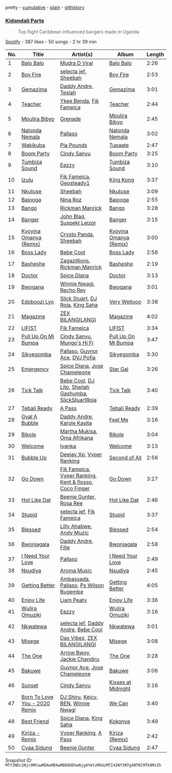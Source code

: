 pretty - [cumulative](/playlists/cumulative/37i9dQZF1DX0mipv96B1m4.md) - [plain](/playlists/plain/37i9dQZF1DX0mipv96B1m4) - [githistory](https://github.githistory.xyz/mackorone/spotify-playlist-archive/blob/main/playlists/plain/37i9dQZF1DX0mipv96B1m4)

### [Kidandali Parte](https://open.spotify.com/playlist/37i9dQZF1DX0mipv96B1m4)

> Top flight Caribbean influenced bangers made in Uganda

[Spotify](https://open.spotify.com/user/spotify) - 387 likes - 50 songs - 2 hr 39 min

| No. | Title | Artist(s) | Album | Length |
|---|---|---|---|---|
| 1 | [Balo Balo](https://open.spotify.com/track/6SAwWp4lQZbTNnAGTzoLMk) | [Mudra D Viral](https://open.spotify.com/artist/5QYFEa8H6MtxI6FC2jC4MR) | [Balo Balo](https://open.spotify.com/album/3PhWZx1J0yeRWuzmFrmhGg) | 2:26 |
| 2 | [Boy Fire](https://open.spotify.com/track/5LZjRcsQchkrv6PmCn0Uee) | [selecta jef](https://open.spotify.com/artist/2t5Ttmw4e2ELZmxD2vfsTv), [Sheebah](https://open.spotify.com/artist/7d2j0CA7B9ACGv8xu2NuUu) | [Boy Fire](https://open.spotify.com/album/3kWRIFkHfECb8Cs9rWvoTK) | 2:53 |
| 3 | [Gemazima](https://open.spotify.com/track/6ctNl82yEypzLqeeMzrTkL) | [Daddy Andre](https://open.spotify.com/artist/4lKjCuPd5ch3mlJOs6Yowo), [Teslah](https://open.spotify.com/artist/29d1gtSpXDMaZLyvHIZw4u) | [Gemazima](https://open.spotify.com/album/02QbNNia59RV4jwu00khDg) | 3:01 |
| 4 | [Teacher](https://open.spotify.com/track/31onESW2T3d0A9KcITQeQK) | [Ykee Benda](https://open.spotify.com/artist/18knxgRViP1Ae2TG8DZRfq), [Fik Fameica](https://open.spotify.com/artist/4pTCPk9pqZ06ggZvk7F4Z5) | [Teacher](https://open.spotify.com/album/0iYizww1zmBgvN4rW34nQb) | 2:44 |
| 5 | [Mpulira Bibyo](https://open.spotify.com/track/7BbgvMTsbkGZZZatPzMGxK) | [Grenade](https://open.spotify.com/artist/0kPRI396OHQP7mSEs4jvhQ) | [Mpulira Bibyo](https://open.spotify.com/album/4xxfpwf5KiCnLCAftwARKU) | 2:45 |
| 6 | [Nalonda Nemala](https://open.spotify.com/track/1MgMK2l4zjRKl56tvdqXih) | [Pallaso](https://open.spotify.com/artist/6U4AfG84hnUE6pzjoS1cz5) | [Nalonda Nemala](https://open.spotify.com/album/5I9F9BPPANye5vrYjahOIG) | 3:02 |
| 7 | [Wakikuba](https://open.spotify.com/track/2eP5ehkZmHF9gSrt7vJHmw) | [Pia Pounds](https://open.spotify.com/artist/60ANpuV946iARKh8FpDU8p) | [Tupaate](https://open.spotify.com/album/3NlSPmx0BeXeUUxhmIQqjv) | 2:47 |
| 8 | [Boom Party](https://open.spotify.com/track/71qpPBgoPTecBX5Shqnv0F) | [Cindy Sanyu](https://open.spotify.com/artist/7eFAN4BO0YmRqbaEZ1oRsv) | [Boom Party](https://open.spotify.com/album/2raBDiITs682lZEHzVaPiP) | 3:25 |
| 9 | [Tumbiza Sound](https://open.spotify.com/track/2LXid4PVkzPh9ftAnFqKvu) | [Eezzy](https://open.spotify.com/artist/6YrpkEXBoYwwsz9FNqVNYg) | [Tumbiza Sound](https://open.spotify.com/album/6S0MhOixwEiXG0mI1IL3nx) | 3:10 |
| 10 | [Izulu](https://open.spotify.com/track/6bnLZdjBcPr02eVoQDUbRq) | [Fik Fameica](https://open.spotify.com/artist/4pTCPk9pqZ06ggZvk7F4Z5), [Geosteady1](https://open.spotify.com/artist/2RlWVKmzxjwaq6wMR1QUNu) | [King Kong](https://open.spotify.com/album/42INLd6X6znuImjQc0jw2R) | 3:37 |
| 11 | [Nkutuse](https://open.spotify.com/track/3cgLA1n8S5CySSU9gzGS5f) | [Sheebah](https://open.spotify.com/artist/7d2j0CA7B9ACGv8xu2NuUu) | [Nkutuse](https://open.spotify.com/album/2sSKNRGDtntugwtz8qLoDg) | 3:09 |
| 12 | [Bajooga](https://open.spotify.com/track/0dQT7ywj5hjhHoLcJYhN3k) | [Nina Roz](https://open.spotify.com/artist/5kLs8AtvdqLkXMRJtbhdXh) | [Bajooga](https://open.spotify.com/album/22BYk7zBAwCoV7t18eXjFH) | 2:55 |
| 13 | [Bango](https://open.spotify.com/track/6s8wCWivqjQfaCD0fMEtnf) | [Rickman Manrick](https://open.spotify.com/artist/1T7mHyA2vGvrR8AAYPLXqM) | [Bango](https://open.spotify.com/album/5EjUo2S5eo60HUQul3taSR) | 3:28 |
| 14 | [Banger](https://open.spotify.com/track/6s50uTx8qzel7HwNuz0xZW) | [John Blaq](https://open.spotify.com/artist/4IbZQdYTpGIrF4EvUJcAEl), [Suspekt Leizor](https://open.spotify.com/artist/2JPOWH88plI7HcSWZugaip) | [Banger](https://open.spotify.com/album/4o2MON66Cp04sCMhbJAa7U) | 3:15 |
| 15 | [Kyoyina Omanya \(Remix\)](https://open.spotify.com/track/1JZvvNFskJttTabmaJA2ji) | [Crysto Panda](https://open.spotify.com/artist/3z5uVPKm4ddcD43sK0dxAX), [Sheebah](https://open.spotify.com/artist/7d2j0CA7B9ACGv8xu2NuUu) | [Kyoyina Omanya \(Remix\)](https://open.spotify.com/album/3tbEc4SFKe31ayuw09YmLD) | 3:00 |
| 16 | [Boss Lady](https://open.spotify.com/track/0kJQr7pKDtbwrV8n4BYTjV) | [Bebe Cool](https://open.spotify.com/artist/6x4C5hivCmfL4SIluxGV81) | [Boss Lady](https://open.spotify.com/album/5zkrqJchuQrRlDqizwxhAf) | 2:58 |
| 17 | [Basheshe](https://open.spotify.com/track/494DKelh71AKorLmulm5C7) | [Zagazillions](https://open.spotify.com/artist/3JDY9JvgYHKbL8oSxjyLn6), [Rickman Manrick](https://open.spotify.com/artist/1T7mHyA2vGvrR8AAYPLXqM) | [Basheshe](https://open.spotify.com/album/56rn1q7WdgSdLnxOQw21to) | 2:19 |
| 18 | [Doctor](https://open.spotify.com/track/4YGJ0F3oFdf1U0bdgvibVT) | [Spice Diana](https://open.spotify.com/artist/0l4viSdndwVHufMRZposyM) | [Doctor](https://open.spotify.com/album/1I0QbEiprX6Z7xVKTSd8B4) | 3:13 |
| 19 | [Bwogana](https://open.spotify.com/track/3YU8Nr54ccC4SQD2YqFvQ5) | [Winnie Nwagi](https://open.spotify.com/artist/6D2BPqCTzdBn26ficmaciD), [Recho Rey](https://open.spotify.com/artist/4YRkc69hJMlLOzmrk5Wb14) | [Bwogana](https://open.spotify.com/album/3r0StX3tAzPtuZU20E9FrY) | 3:01 |
| 20 | [Edoboozi Lyo](https://open.spotify.com/track/5iwXQ93LYuwEaSog5UTFiz) | [Slick Stuart](https://open.spotify.com/artist/2huLG8Fcc7TwaqwIQP2S62), [DJ Roja](https://open.spotify.com/artist/5Z0ug9xtGDNFaLr2fKo9Jh), [King Saha](https://open.spotify.com/artist/3JQTIErs7TXtmo3HIv3yJa) | [Very Wellooo](https://open.spotify.com/album/0JHpCNCubMfvVYDopKGuMN) | 3:38 |
| 21 | [Magazine](https://open.spotify.com/track/76dVr5jQGCVElKmsTLVHKq) | [ZEX BILANGILANGI](https://open.spotify.com/artist/2DOFhYsDkJP2H8bdvLcS9c) | [Magazine](https://open.spotify.com/album/72Ghzaks0iVwFoPloKqEB7) | 4:02 |
| 22 | [LIFIST](https://open.spotify.com/track/045zyz72HMi2gx0hfPnK6m) | [Fik Fameica](https://open.spotify.com/artist/4pTCPk9pqZ06ggZvk7F4Z5) | [LIFIST](https://open.spotify.com/album/7h8sc5E5STX1XovzqXzjUO) | 3:34 |
| 23 | [Pull Up On Mi Bumpa](https://open.spotify.com/track/6yephdkcHXCve6irrcrQMp) | [Cindy Sanyu](https://open.spotify.com/artist/7eFAN4BO0YmRqbaEZ1oRsv), [Mungo's Hi Fi](https://open.spotify.com/artist/0Ism1B2cF9NxpXAwdUCkxK) | [Pull Up On Mi Bumpa](https://open.spotify.com/album/7rD99RB3gdmvDFzRVs2cWc) | 3:47 |
| 24 | [Sikyegomba](https://open.spotify.com/track/1IufVzWMopUl7jajUAiJ6y) | [Pallaso](https://open.spotify.com/artist/6U4AfG84hnUE6pzjoS1cz5), [Guvnor Ace](https://open.spotify.com/artist/0vkkEiI8LvZdJkcK0OgIQ9), [DVJ Pofia](https://open.spotify.com/artist/0GHtfnwTJJIMnkg2e9NYmC) | [Sikyegomba](https://open.spotify.com/album/3i1lB4GFhWfD21E5kqLQ8Y) | 3:30 |
| 25 | [Emergency](https://open.spotify.com/track/5F80kygqI0nMAOqNz84qMY) | [Spice Diana](https://open.spotify.com/artist/0l4viSdndwVHufMRZposyM), [Jose Chameleone](https://open.spotify.com/artist/6nTXL0DkmSqjvcKjn6hCUz) | [Star Gal](https://open.spotify.com/album/09xaNHKwYwZGVu3NLopjiJ) | 3:26 |
| 26 | [Tick Talk](https://open.spotify.com/track/5lSYksFuC3lKlCAYROEQd0) | [Bebe Cool](https://open.spotify.com/artist/6x4C5hivCmfL4SIluxGV81), [DJ Lito](https://open.spotify.com/artist/0iCdCjp95t54X4vw8v2YFR), [Sheilah Gashumba](https://open.spotify.com/artist/5f5GUoXpzjXpjrkBeMg3H2), [SlickStuartRoja](https://open.spotify.com/artist/0nCCjqitG4nNkXdHYfjaN6) | [Tick Talk](https://open.spotify.com/album/1QXAYNwiCldVsj5Zb2D3sP) | 3:40 |
| 27 | [Tebali Ready](https://open.spotify.com/track/11GS4DjFxj9GHPnlOhKe5K) | [A Pass](https://open.spotify.com/artist/70FdrG5oIuFyE1eA8HC8XX) | [Tebali Ready](https://open.spotify.com/album/4yafC0oNDkExVSN21Nie1P) | 2:39 |
| 28 | [Gyal A Bubble](https://open.spotify.com/track/1gi6SX3ZHw1IMEtPCL6iwj) | [Daddy Andre](https://open.spotify.com/artist/4lKjCuPd5ch3mlJOs6Yowo), [Karole Kasita](https://open.spotify.com/artist/1RDiu2gDimIlyTwYha6OM0) | [Feel Me](https://open.spotify.com/album/5UclCEq9PPTybmhQt1aX2R) | 3:16 |
| 29 | [Bikole](https://open.spotify.com/track/3iE5GT16HzXgZLlyVz9NKn) | [Martha Mukisa](https://open.spotify.com/artist/7pCGMNT4ISOIHW7Q20z3j6), [Oma Afrikana](https://open.spotify.com/artist/2MNJ24DxS2KBO0hrohGLaf) | [Bikole](https://open.spotify.com/album/18zHLNTQCuz0UfCnVndtlw) | 3:04 |
| 30 | [Welcome](https://open.spotify.com/track/64i9EECIIkiccTlc0SJVDO) | [Ivanka](https://open.spotify.com/artist/3nOh50a4XESuCczvFIjsVy) | [Welcome](https://open.spotify.com/album/7mEKmY87y2j2jkeRcspMwU) | 3:13 |
| 31 | [Bubble Up](https://open.spotify.com/track/6ys37R562Bjkk6cddXH3m0) | [Deejay Xp](https://open.spotify.com/artist/7gmTONU8S6bnoJN21uHNMj), [Vyper Ranking](https://open.spotify.com/artist/5oqBr2TaQCIsLGIDNGyexQ) | [Second of All](https://open.spotify.com/album/6fQ2qZ4ebEVMb8JExLVPvh) | 2:56 |
| 32 | [Go Down](https://open.spotify.com/track/5oWb51bWAgCsxBOlWKZ7IS) | [Fik Fameica](https://open.spotify.com/artist/4pTCPk9pqZ06ggZvk7F4Z5), [Vyper Ranking](https://open.spotify.com/artist/5oqBr2TaQCIsLGIDNGyexQ), [Kent & flosso](https://open.spotify.com/artist/5YBqx5BwozQFujEQLgQWYD), [Coco Finger](https://open.spotify.com/artist/4ybgdjopQNxL1SiwC1P0ib) | [Go Down](https://open.spotify.com/album/0uN5rQ90SWWH083CkSHI3T) | 3:27 |
| 33 | [Hot Like Dat](https://open.spotify.com/track/2qCBZ49bw8llG3J3I1OPx0) | [Beenie Gunter](https://open.spotify.com/artist/6DxTQayPPAyuz433BQmLtE), [Rosa Ree](https://open.spotify.com/artist/1Rk6TiYYU9Rq5M5Kaqz2Vc) | [Hot Like Dat](https://open.spotify.com/album/7p3qOfzFYyntTw0gEeDyBj) | 2:46 |
| 34 | [Stupid](https://open.spotify.com/track/2GQFN64gmx6tGYW5y3VLFA) | [selecta jef](https://open.spotify.com/artist/2t5Ttmw4e2ELZmxD2vfsTv), [Fik Fameica](https://open.spotify.com/artist/4pTCPk9pqZ06ggZvk7F4Z5) | [Stupid](https://open.spotify.com/album/0dNQmVpyFpFjazSiMwyvpW) | 3:37 |
| 35 | [Blessed](https://open.spotify.com/track/5KaGzEZXtr2tBRoTYkxihk) | [Lilly Ahabwe](https://open.spotify.com/artist/4amT8UkGYYhiKiylL76EVl), [Andy Muzic](https://open.spotify.com/artist/79oZcy8wWml3rDoZv8A47z) | [Blessed](https://open.spotify.com/album/6G0B9SiRE7ZoJNatb9VKHZ) | 2:54 |
| 36 | [Bwonjagala](https://open.spotify.com/track/0lEioGELKR2846vLXkzvUM) | [Daddy Andre](https://open.spotify.com/artist/4lKjCuPd5ch3mlJOs6Yowo), [Fille](https://open.spotify.com/artist/5SqLkoaEA3HOgPkesCQkKx) | [Bwonjagala](https://open.spotify.com/album/6YZJxiQl1xFwi8Wgu0Dg3Q) | 2:58 |
| 37 | [I Need Your Love](https://open.spotify.com/track/2ZI4xbS2lfBgsG6P4K4e8s) | [Pallaso](https://open.spotify.com/artist/6U4AfG84hnUE6pzjoS1cz5) | [I Need Your Love](https://open.spotify.com/album/5pQKSW1zMqLpggnJ0X12Cb) | 2:49 |
| 38 | [Nsudiya](https://open.spotify.com/track/3mvoKv50cFaPnO47kett6D) | [Aroma Music](https://open.spotify.com/artist/7sQ73ctV0zhIB3tBq54co2) | [Nsudiya](https://open.spotify.com/album/6Yi9cEkIT7Nuskrip7ozGV) | 2:45 |
| 39 | [Getting Better](https://open.spotify.com/track/6fkrSntANiQEQhFMkswCrd) | [Ambassada](https://open.spotify.com/artist/6qpyACpw41RivvvNo2LjsS), [Pallaso](https://open.spotify.com/artist/6U4AfG84hnUE6pzjoS1cz5), [Ps Wilson Bugembe](https://open.spotify.com/artist/0klkSQ9nnuVVrURzP6QKzD) | [Getting Better](https://open.spotify.com/album/4k0zaChGbs479PYPo1EWUC) | 4:05 |
| 40 | [Enjoy Life](https://open.spotify.com/track/1mFsMghybfR05jYyfLn6Bo) | [Liam Peaty](https://open.spotify.com/artist/69TPgkTotm19AwHFyqiK7L) | [Enjoy Life](https://open.spotify.com/album/45h7kl0iBa3zMI2kyr6Rk0) | 3:36 |
| 41 | [Wulira Omuziki](https://open.spotify.com/track/7joY6uii0Kwl2Hf80v7S0O) | [Eezzy](https://open.spotify.com/artist/1GOZbaRGN75E7D8ZFsG0DL) | [Wulira Omuziki](https://open.spotify.com/album/2BZawSxeREkP2C2oQnOIrM) | 3:16 |
| 42 | [Nkwatewa](https://open.spotify.com/track/4fvpUiaak8u4jjcW9WQCJg) | [selecta jef](https://open.spotify.com/artist/2t5Ttmw4e2ELZmxD2vfsTv), [Daddy Andre](https://open.spotify.com/artist/4lKjCuPd5ch3mlJOs6Yowo), [Bebe Cool](https://open.spotify.com/artist/6x4C5hivCmfL4SIluxGV81) | [Nkwatewa](https://open.spotify.com/album/6kgT8uvBzofMYLxeqx6rBe) | 3:01 |
| 43 | [Misege](https://open.spotify.com/track/6gi8P6lydT1Q4QuByWpbaf) | [Dax Vibez](https://open.spotify.com/artist/3CX4qYIxJf5ezSHTYsGaMT), [ZEX BILANGILANGI](https://open.spotify.com/artist/2DOFhYsDkJP2H8bdvLcS9c) | [Misege](https://open.spotify.com/album/4lXTMOCiwMZ7cNiuO629Br) | 3:08 |
| 44 | [The One](https://open.spotify.com/track/3o6NaD2LtlNBB3X4sJZIld) | [Arrow Bwoy](https://open.spotify.com/artist/7jHbsm6yjbct2wbuvzBEKr), [Jackie Chandiru](https://open.spotify.com/artist/19ohhn6md2jhETKCBmecaJ) | [The One](https://open.spotify.com/album/6WQ6d7T4i5fbHSH80SxnEU) | 3:28 |
| 45 | [Bakuwe](https://open.spotify.com/track/6i2v4YK3dDfuxbkuqL8hst) | [Guvnor Ace](https://open.spotify.com/artist/0vkkEiI8LvZdJkcK0OgIQ9), [Jose Chameleone](https://open.spotify.com/artist/6nTXL0DkmSqjvcKjn6hCUz) | [Bakuwe](https://open.spotify.com/album/5ySumQoHct1DszBg12EFRZ) | 3:06 |
| 46 | [Sunset](https://open.spotify.com/track/2n3MwWYG4pOOBUkD6ztgQM) | [Cindy Sanyu](https://open.spotify.com/artist/18t4XuHqIzZRypjviaepTs) | [Kisses at Midnight](https://open.spotify.com/album/0vj2zDD1YqVkAinMPj3XpM) | 3:16 |
| 47 | [Born To Love You \- 2020 Remix](https://open.spotify.com/track/5qJo1Tflqbi1XHj76W3rJZ) | [DJ Shiru](https://open.spotify.com/artist/5HqHB9sOaP0RaBmZozwEho), [Keicy](https://open.spotify.com/artist/5Xg53515cZvxy46kVXf1vW), [BEN](https://open.spotify.com/artist/4FR3mobLORBTuXIxGJTkFW), [Winnie Nwagi](https://open.spotify.com/artist/6D2BPqCTzdBn26ficmaciD) | [We Can](https://open.spotify.com/album/1woz3iK06NUsrX18WrhgpC) | 3:40 |
| 48 | [Best Friend](https://open.spotify.com/track/1Xx1ANa143J6W82ocYwq4b) | [Spice Diana](https://open.spotify.com/artist/0l4viSdndwVHufMRZposyM), [King Saha](https://open.spotify.com/artist/2q1gW9fMZWElkfCOWbBqE3) | [Kokonya](https://open.spotify.com/album/6SEPhQLO1WCYyynan8uCTS) | 3:49 |
| 49 | [Kiriza \- Remix](https://open.spotify.com/track/3CJJBRNeQ7ypuw4uT4VqSg) | [Vyper Ranking](https://open.spotify.com/artist/5oqBr2TaQCIsLGIDNGyexQ), [A Pass](https://open.spotify.com/artist/70FdrG5oIuFyE1eA8HC8XX) | [Kiriza \(Remix\)](https://open.spotify.com/album/6JSkoPNtL66yYRhDR8hcsd) | 2:42 |
| 50 | [Cyaa Sidung](https://open.spotify.com/track/0gWxlOlMh7FuWgczwM9kZG) | [Beenie Gunter](https://open.spotify.com/artist/6DxTQayPPAyuz433BQmLtE) | [Cyaa Sidung](https://open.spotify.com/album/5UBTZbCjSZLOA7LsqyDnYa) | 2:47 |

Snapshot ID: `MTY3NDc2Njc0MCwwMDAwMDAwMDE0ODUwNjg4YmYzMGUzMTI4ZWY3NTg4NTNlMTk0MzZh`
